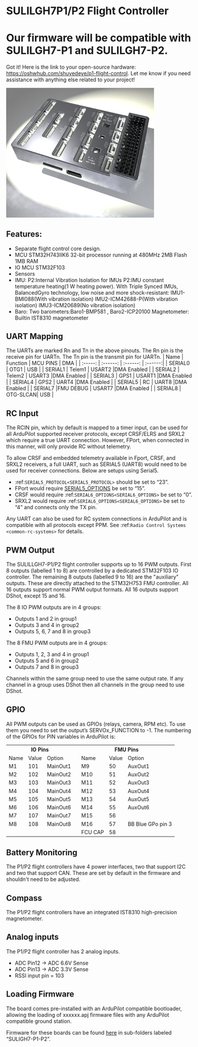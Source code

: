 # SULILGH7P1/P2 Flight Controller

# Our firmware will be compatible with SULILGH7-P1 and SULILGH7-P2.

Got it! Here is the link to your open-source hardware: https://oshwhub.com/shuyedeye/p1-flight-control. Let me know if you need assistance with anything else related to your project!


<img src="P1.jpg" alt="" width="400">

## Features:
- Separate flight control core design.
- MCU
   STM32H743IIK6 32-bit processor running at 480MHz
   2MB Flash
   1MB RAM
- IO MCU
   STM32F103
- Sensors
- IMU:
   P2:Internal Vibration Isolation for IMUs
   P2:IMU constant temperature heating(1 W heating power).
   With Triple Synced IMUs, BalancedGyro technology, low noise and more shock-resistant:
   IMU1-BMI088(With vibration isolation)
   IMU2-ICM42688-P(With vibration isolation)
   IMU3-ICM20689(No vibration isolation)
- Baro:
   Two barometers:Baro1-BMP581 , Baro2-ICP20100
  Magnetometer:   Builtin IST8310 magnetometer


## UART Mapping
The UARTs are marked Rn and Tn in the above pinouts. The Rn pin is the receive pin for UARTn. The Tn pin is the transmit pin for UARTn.
| Name    | Function | MCU PINS |   DMA   |
| :-----: | :------: | :------: | :------:|
| SERIAL0 | OTG1     | USB      |
| SERIAL1 | Telem1   | USART2   |DMA Enabled |
| SERIAL2 | Telem2   | USART3   |DMA Enabled |
| SERIAL3 | GPS1     | USART1   |DMA Enabled |
| SERIAL4 | GPS2     | UART4    |DMA Enabled |
| SERIAL5 | RC       | UART8    |DMA Enabled |
| SERIAL7 |FMU DEBUG | USART7   |DMA Enabled |
| SERIAL8 | OTG-SLCAN| USB      |

## RC Input
The RCIN pin, which by default is mapped to a timer input, can be used for all ArduPilot supported receiver protocols, except CRSF/ELRS and SRXL2 which require a true UART connection. However, FPort, when connected in this manner, will only provide RC without telemetry.

To allow CRSF and embedded telemetry available in Fport, CRSF, and SRXL2 receivers, a full UART, such as SERIAL5 (UART8) would need to be used for receiver connections. Below are setups using Serial5.

*  :ref:`SERIAL5_PROTOCOL<SERIAL5_PROTOCOL>`  should be set to “23”.
* FPort would require [SERIAL5_OPTIONS](https://ardupilot.org/copter/docs/parameters.html#serial6-options) be set to “15”.
* CRSF would require  :ref:`SERIAL6_OPTIONS<SERIAL6_OPTIONS>` be set to “0”.
* SRXL2 would require  :ref:`SERIAL6_OPTIONS<SERIAL6_OPTIONS>`  be set to “4” and connects only the TX pin.

Any UART can also be used for RC system connections in ArduPilot and is compatible with all protocols except PPM. See :ref:`Radio Control Systems <common-rc-systems>` for details.

## PWM Output
The SULILLGH7-P1/P2 flight controller supports up to 16 PWM outputs.
First 8 outputs (labelled 1 to 8) are controlled by a dedicated STM32F103 IO controller.
The remaining 8 outputs (labelled 9 to 16) are the "auxiliary" outputs. These are directly attached to the STM32H753 FMU controller.
All 16 outputs support normal PWM output formats. All 16 outputs support DShot, except 15 and 16.

The 8 IO PWM outputs are in 4 groups:
- Outputs 1 and 2 in group1
- Outputs 3 and 4 in group2
- Outputs 5, 6, 7 and 8 in group3

The 8 FMU PWM outputs are in 4 groups:
- Outputs 1, 2, 3 and 4 in group1
- Outputs 5 and 6 in group2
- Outputs 7 and 8 in group3

Channels within the same group need to use the same output rate. If any channel in a group uses DShot then all channels in the group need to use DShot.

## GPIO
All PWM outputs can be used as GPIOs (relays, camera, RPM etc). To use them you need to set the output’s SERVOx_FUNCTION to -1. The numbering of the GPIOs for PIN variables in ArduPilot is:

<table>
  <tr>
    <th colspan="3">IO Pins</th>
    <th colspan="1"> </th>
    <th colspan="3">FMU Pins</th>
  </tr>
  <tr><td> Name </td><td> Value </td><td> Option </td><td>  </td><td> Name </td><td> Value </td><td> Option </td></tr>
  <tr><td> M1 </td><td> 101 </td> <td> MainOut1 </td><td>  </td><td> M9 </td><td> 50 </td><td> AuxOut1 </td></tr>
  <tr><td> M2 </td><td> 102 </td> <td> MainOut2 </td><td>  </td><td> M10 </td><td> 51 </td><td> AuxOut2 </td></tr>
  <tr><td> M3 </td><td> 103 </td> <td> MainOut3 </td><td>  </td><td> M11 </td><td> 52 </td><td> AuxOut3 </td></tr>
  <tr><td> M4 </td><td> 104 </td> <td> MainOut4 </td><td>  </td><td> M12 </td><td> 53 </td><td> AuxOut4 </td></tr>
  <tr><td> M5 </td><td> 105 </td> <td> MainOut5 </td><td>  </td><td> M13 </td><td> 54 </td><td> AuxOut5 </td></tr>
  <tr><td> M6 </td><td> 106 </td> <td> MainOut6 </td><td>  </td><td> M14 </td><td> 55 </td><td> AuxOut6 </td></tr>
  <tr><td> M7 </td><td> 107 </td> <td> MainOut7 </td><td>  </td><td> M15 </td><td> 56 </td><td>  </td></tr>
  <tr><td> M8 </td><td> 108 </td> <td> MainOut8 </td><td>  </td><td> M16 </td><td> 57 </td><td> BB Blue GPo pin 3 </td></tr>
  <tr><td>  </td><td>  </td> <td>  </td><td>  </td><td> FCU CAP </td><td> 58 </td><td>  </td></tr>
</table>

## Battery Monitoring
The P1/P2 flight controllers have 4 power interfaces, two that support I2C and two that support CAN.
These are set by default in the firmware and shouldn't need to be adjusted.

## Compass
The P1/P2 flight controllers have an integrated IST8310 high-precision magnetometer.

## Analog inputs
The P1/P2 flight controller has 2 analog inputs.
- ADC Pin12 -> ADC 6.6V Sense
- ADC Pin13 -> ADC 3.3V Sense
- RSSI input pin = 103

## Loading Firmware

The board comes pre-installed with an ArduPilot compatible bootloader, allowing the loading of xxxxxx.apj firmware files with any ArduPilot compatible ground station.

Firmware for these boards can be found [here](https://firmware.ardupilot.org/) in sub-folders labeled “SULIGH7-P1-P2”.
